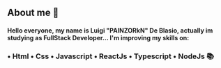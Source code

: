 ## About me 📜

#### Hello everyone, my name is Luigi "PAINZORkN" De Blasio, actually im studying as FullStack Developer... I'm improving my skills on: 
  
### • Html • Css • Javascript • ReactJs • Typescript • NodeJs 📚
 

